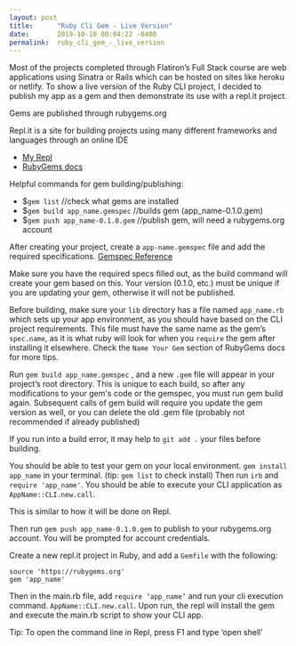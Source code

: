 ```yaml
---
layout: post
title:      "Ruby Cli Gem - Live Version"
date:       2019-10-10 00:04:22 -0400
permalink:  ruby_cli_gem_-_live_version
---
```



Most of the projects completed through Flatiron’s Full Stack course are web applications using Sinatra or Rails which can be hosted on sites like heroku or netlify. To show a live version of the Ruby CLI project, I decided to publish my app as a gem and then demonstrate its use with a repl.it project. 

Gems are published through rubygems.org

Repl.it is a site for building projects using many different frameworks and languages through an online IDE

* [My Repl](https://repl.it/@jkam17/top-box-office-cli-gem)
* [RubyGems docs](https://guides.rubygems.org/make-your-own-gem/)

Helpful commands for gem building/publishing:
* $`gem list`  //check what gems are installed
* $`gem build app_name.gemspec`  //builds gem (app_name-0.1.0.gem)
* $`gem push app_name-0.1.0.gem` //publish gem, will need a rubygems.org account

After creating your project, create a `app-name.gemspec` file and add the required specifications.
[Gemspec Reference](https://guides.rubygems.org/specification-reference/)

Make sure you have the required specs filled out, as the build command will create your gem based on this. Your version (0.1.0, etc.) must be unique if you are updating your gem, otherwise it will not be published. 

Before building, make sure your `lib` directory has a file named `app_name.rb` which sets up your app environment, as you should have based on the CLI project requirements. This file must have the same name as the gem’s `spec.name`, as it is what ruby will look for when you `require` the gem after installing it elsewhere. Check the `Name Your Gem` section of RubyGems docs for more tips.

Run `gem build app_name.gemspec` , and a new `.gem` file will appear in your project’s root directory. This is unique to each build, so after any modifications to your gem's code or the gemspec, you must run gem build again. Subsequent calls of gem build will require you update the gem version as well, or you can delete the old .gem file (probably not recommended if already published)

If you run into a build error, it may help to `git add .` your files before building.

You should be able to test your gem on your local environment. `gem install app_name` in your terminal. (tip: `gem list` to check install) Then run `irb` and `require 'app_name'`. You should be able to execute your CLI application as `AppName::CLI.new.call`.

This is similar to how it will be done on Repl.

Then run `gem push app_name-0.1.0.gem` to publish to  your rubygems.org account. You will be prompted for account credentials.

Create a new repl.it project in Ruby, and add a `Gemfile` with the following:
``` 
source 'https://rubygems.org'
gem 'app_name' 
```

Then in the main.rb file, add `require ‘app_name’` and run your cli execution command. `AppName::CLI.new.call`. Upon run, the repl will install the gem and execute the main.rb script to show your CLI app.

Tip: To open the command line in Repl, press F1 and type ‘open shell’



